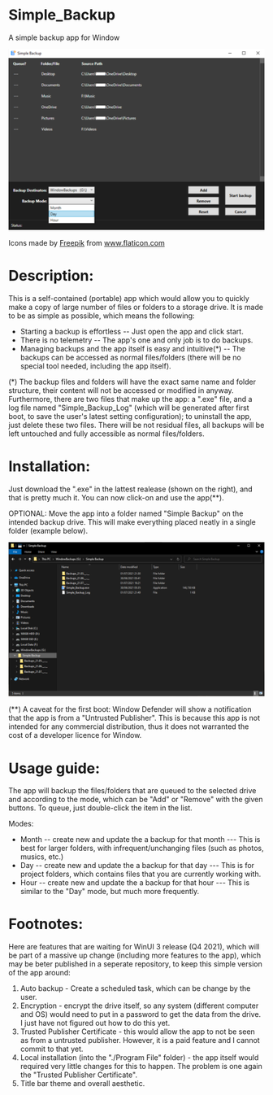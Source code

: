 # Simple_Backup
A simple backup app for Window

![](Images/AppWindowExample.png)

<div>Icons made by <a href="https://www.freepik.com" title="Freepik">Freepik</a> from <a href="https://www.flaticon.com/" title="Flaticon">www.flaticon.com</a></div>

# Description:
This is a self-contained (portable) app which would allow you to quickly make a copy of large number of files or folders to a storage drive. It is made to be as simple as possible, which means the following:
* Starting a backup is effortless -- Just open the app and click start.
* There is no telemetry -- The app's one and only job is to do backups.
* Managing backups and the app itself is easy and intuitive(*) -- The backups can be accessed as normal files/folders (there will be no special tool needed, including the app itself).

(*) The backup files and folders will have the exact same name and folder structure, their content will not be accessed or modified in anyway. Furthermore, there are two files that make up the app: a ".exe" file, and a log file named "Simple_Backup_Log" (which will be generated after first boot, to save the user's latest setting configuration); to uninstall the app, just delete these two files. There will be not residual files, all backups will be left untouched and fully accessible as normal files/folders.

# Installation:
Just download the ".exe" in the lattest realease (shown on the right), and that is pretty much it. You can now click-on and use the app(**).

OPTIONAL: Move the app into a folder named "Simple Backup" on the intended backup drive. This will make everything placed neatly in a single folder (example below).

![](Images/InstallationExample1.png)

(**) A caveat for the first boot: Window Defender will show a notification that the app is from a "Untrusted Publisher". This is because this app is not intended for any commercial distribution, thus it does not warranted the cost of a developer licence for Window.

# Usage guide:
The app will backup the files/folders that are queued to the selected drive and according to the mode, which can be "Add" or "Remove" with the given buttons.
To queue, just double-click the item in the list.

Modes:
* Month -- create new and update the a backup for that month --- This is best for larger folders, with infrequent/unchanging files (such as photos, musics, etc.)
* Day -- create new and update the a backup for that day --- This is for project folders, which contains files that you are currently working with.
* Hour -- create new and update the a backup for that hour --- This is similar to the "Day" mode, but much more frequently.

# Footnotes:

Here are features that are waiting for WinUI 3 release (Q4 2021), which will be part of a massive up change (including more features to the app), which may be beter published in a seperate repository, to keep this simple version of the app around:
1. Auto backup - Create a scheduled task, which can be change by the user.
2. Encryption - encrypt the drive itself, so any system (different computer and OS) would need to put in a password to get the data from the drive. I just have not figured out how to do this yet.
3. Trusted Publisher Certificate - this would allow the app to not be seen as from a untrusted publisher. However, it is a paid feature and I cannot commit to that yet.
4. Local installation (into the "./Program File" folder) - the app itself would required very little changes for this to happen. The problem is one again the "Trusted Publisher Certificate".
5. Title bar theme and overall aesthetic.
